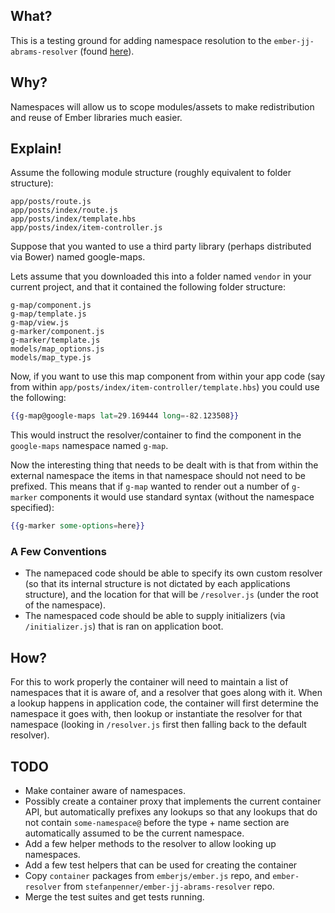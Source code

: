 ## What?

This is a testing ground for adding namespace resolution to the 
`ember-jj-abrams-resolver` (found [here](https://github.com/stefanpenner/ember-jj-abrams-resolver)).

## Why?

Namespaces will allow us to scope modules/assets to make redistribution and reuse of Ember libraries
much easier.

## Explain!

Assume the following module structure (roughly equivalent to folder structure):

```
app/posts/route.js
app/posts/index/route.js
app/posts/index/template.hbs
app/posts/index/item-controller.js
```

Suppose that you wanted to use a third party library (perhaps distributed via Bower) named google-maps.

Lets assume that you downloaded this into a folder named `vendor` in your current project, and that it contained
the following folder structure:

```
g-map/component.js
g-map/template.js
g-map/view.js
g-marker/component.js
g-marker/template.js
models/map_options.js
models/map_type.js
```

Now, if you want to use this map component from within your app code (say from within `app/posts/index/item-controller/template.hbs`)
you could use the following:

```handlebars
{{g-map@google-maps lat=29.169444 long=-82.123508}}
```

This would instruct the resolver/container to find the component in the `google-maps` namespace named `g-map`.

Now the interesting thing that needs to be dealt with is that from within the external namespace the items in that namespace
should not need to be prefixed. This means that if `g-map` wanted to render out a number of `g-marker` components it would
use standard syntax (without the namespace specified):

```handlebars
{{g-marker some-options=here}}
```

### A Few Conventions

* The namepaced code should be able to specify its own custom resolver (so that its internal structure is not dictated by each applications structure),
  and the location for that will be `/resolver.js` (under the root of the namespace).
* The namespaced code should be able to supply initializers (via `/initializer.js`) that is ran on application boot.

## How?

For this to work properly the container will need to maintain a list of namespaces that it is aware of, and a resolver that goes along with it.
When a lookup happens in application code, the container will first determine the namespace it goes with, then lookup or instantiate the resolver
for that namespace (looking in `/resolver.js` first then falling back to the default resolver).

## TODO

* Make container aware of namespaces.
* Possibly create a container proxy that implements the current container API, but automatically prefixes any
  lookups so that any lookups that do not contain `some-namespace@` before the type + name section are automatically assumed to be the
  current namespace.
* Add a few helper methods to the resolver to allow looking up namespaces.
* Add a few test helpers that can be used for creating the container 
* Copy `container` packages from `emberjs/ember.js` repo, and `ember-resolver` from `stefanpenner/ember-jj-abrams-resolver` repo.
* Merge the test suites and get tests running.
